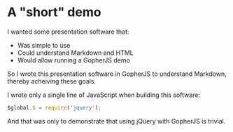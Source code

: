 # A "short" demo

I wanted some presentation software that:

- Was simple to use
- Could understand Markdown and HTML
- Would allow running a GopherJS demo

So I wrote this presentation software in GopherJS to understand Markdown, thereby acheiving these goals.

I wrote only a single line of JavaScript when building this software:

``` javascript
$global.$ = require('jquery');
```

And that was only to demonstrate that using jQuery with GopherJS is trivial.
